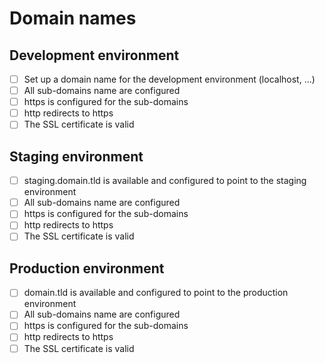 # Domain names

## Development environment
- [ ] Set up a domain name for the development environment (localhost, ...)
- [ ] All sub-domains name are configured
- [ ] https is configured for the sub-domains
- [ ] http redirects to https
- [ ] The SSL certificate is valid

## Staging environment
- [ ] staging.domain.tld is available and configured to point to the staging environment
- [ ] All sub-domains name are configured
- [ ] https is configured for the sub-domains
- [ ] http redirects to https
- [ ] The SSL certificate is valid

## Production environment
- [ ] domain.tld is available and configured to point to the production environment
- [ ] All sub-domains name are configured
- [ ] https is configured for the sub-domains
- [ ] http redirects to https
- [ ] The SSL certificate is valid
